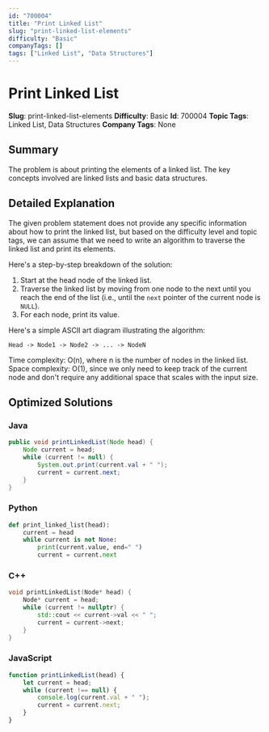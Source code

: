 ```yaml
---
id: "700004"
title: "Print Linked List"
slug: "print-linked-list-elements"
difficulty: "Basic"
companyTags: []
tags: ["Linked List", "Data Structures"]
---
```


**Print Linked List**
=====================

**Slug**: print-linked-list-elements
**Difficulty**: Basic
**Id**: 700004
**Topic Tags**: Linked List, Data Structures
**Company Tags**: None

## Summary
The problem is about printing the elements of a linked list. The key concepts involved are linked lists and basic data structures.

## Detailed Explanation
The given problem statement does not provide any specific information about how to print the linked list, but based on the difficulty level and topic tags, we can assume that we need to write an algorithm to traverse the linked list and print its elements.

Here's a step-by-step breakdown of the solution:

1. Start at the head node of the linked list.
2. Traverse the linked list by moving from one node to the next until you reach the end of the list (i.e., until the `next` pointer of the current node is `NULL`).
3. For each node, print its value.

Here's a simple ASCII art diagram illustrating the algorithm:

```
Head -> Node1 -> Node2 -> ... -> NodeN
```

Time complexity: O(n), where n is the number of nodes in the linked list.
Space complexity: O(1), since we only need to keep track of the current node and don't require any additional space that scales with the input size.

## Optimized Solutions

### Java
```java
public void printLinkedList(Node head) {
    Node current = head;
    while (current != null) {
        System.out.print(current.val + " ");
        current = current.next;
    }
}
```

### Python
```python
def print_linked_list(head):
    current = head
    while current is not None:
        print(current.value, end=" ")
        current = current.next
```

### C++
```cpp
void printLinkedList(Node* head) {
    Node* current = head;
    while (current != nullptr) {
        std::cout << current->val << " ";
        current = current->next;
    }
}
```

### JavaScript
```javascript
function printLinkedList(head) {
    let current = head;
    while (current !== null) {
        console.log(current.val + " ");
        current = current.next;
    }
}
```